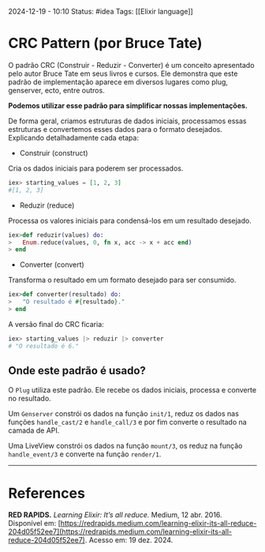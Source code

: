 2024-12-19 - 10:10
Status: #idea
Tags: [[Elixir language]]

# CRC Pattern (por Bruce Tate)

O padrão CRC (Construir - Reduzir - Converter) é um conceito apresentado pelo autor Bruce Tate em seus livros e cursos. Ele demonstra que este padrão de implementação aparece em diversos lugares como plug, genserver, ecto, entre outros. 

**Podemos utilizar esse padrão para simplificar nossas implementações.**

De forma geral, criamos estruturas de dados iniciais, processamos essas estruturas e convertemos esses dados para o formato desejados.  Explicando detalhadamente cada etapa:

- Construir (construct)

Cria os dados iniciais para poderem ser processados.

```elixir
iex> starting_values = [1, 2, 3]
#[1, 2, 3]
```

- Reduzir  (reduce)

Processa os valores iniciais para condensá-los em um resultado desejado.

```elixir
iex>def reduzir(values) do: 
>   Enum.reduce(values, 0, fn x, acc -> x + acc end)
> end
```


- Converter  (convert)

Transforma o resultado em um formato desejado para ser consumido.

```elixir
iex>def converter(resultado) do: 
>   "O resultado é #{resultado}."
> end
```

A versão final do CRC ficaria:

```elixir
iex> starting_values |> reduzir |> converter
# "O resultado é 6."
```

## Onde este padrão é usado?

O `Plug` utiliza este padrão. Ele recebe os dados iniciais, processa e converte no resultado. 

Um `Genserver` constrói os dados na função `init/1`, reduz os dados nas funções `handle_cast/2` e `handle_call/3` e por fim converte o resultado na camada de API.

Uma LiveView constrói os dados na função `mount/3`, os reduz na função `handle_event/3` e converte na função `render/1`.

---

# References

**RED RAPIDS.** _Learning Elixir: It’s all reduce._ Medium, 12 abr. 2016. Disponível em: [https://redrapids.medium.com/learning-elixir-its-all-reduce-204d05f52ee7](https://redrapids.medium.com/learning-elixir-its-all-reduce-204d05f52ee7). Acesso em: 19 dez. 2024.